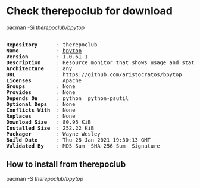 # Check therepoclub for download

pacman -Si *therepoclub/bpytop*

<div class="highlight"><pre class="highlight"><text>
<b>Repository</b>      : therepoclub
<b>Name</b>            : <a href="../../x86_64/bpytop-1.0.61-1-any.pkg.tar.zst">bpytop</a>
<b>Version</b>         : 1.0.61-1
<b>Description</b>     : Resource monitor that shows usage and stats for processor, memory, disks, network and processes
<b>Architecture</b>    : any
<b>URL</b>             : https://github.com/aristocratos/bpytop
<b>Licenses</b>        : Apache
<b>Groups</b>          : None
<b>Provides</b>        : None
<b>Depends On</b>      : python  python-psutil
<b>Optional Deps</b>   : None
<b>Conflicts With</b>  : None
<b>Replaces</b>        : None
<b>Download Size</b>   : 80.95 KiB
<b>Installed Size</b>  : 252.22 KiB
<b>Packager</b>        : Wayne Wesley <wayne6324@gmail.com>
<b>Build Date</b>      : Thu 28 Jan 2021 19:30:13 GMT
<b>Validated By</b>    : MD5 Sum  SHA-256 Sum  Signature
</text></pre></div>

## How to install from therepoclub

pacman -S *therepoclub/bpytop*
